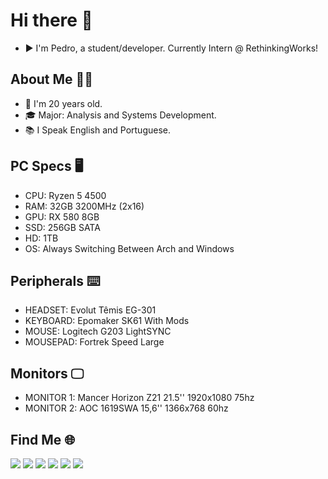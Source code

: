 # Hi there 👋

* ▶️ I'm Pedro, a student/developer. Currently Intern @ RethinkingWorks!

## About Me 👨‍💻
* 👦 I'm 20 years old.
* 🎓 Major: Analysis and Systems Development.
* 📚 I Speak English and Portuguese.

## PC Specs 🖥️
* CPU: Ryzen 5 4500
* RAM: 32GB 3200MHz (2x16)
* GPU: RX 580 8GB
* SSD: 256GB SATA
* HD: 1TB
* OS: Always Switching Between Arch and Windows

## Peripherals ⌨️
* HEADSET: Evolut Têmis EG-301
* KEYBOARD: Epomaker SK61 With Mods
* MOUSE: Logitech G203 LightSYNC
* MOUSEPAD: Fortrek Speed Large

## Monitors 🖵
* MONITOR 1: Mancer Horizon Z21 21.5'' 1920x1080 75hz 
* MONITOR 2: AOC 1619SWA 15,6'' 1366x768 60hz 

<!--- ## Stats
<div>
  <a href="https://github.com/pkielblock">
  <img height="180em" src="https://github-readme-stats.vercel.app/api?username=pkielblock&show_icons=true&theme=tokyonight&include_all_commits=true&count_private=true"/>
  <img height="180em" src="https://github-readme-stats.vercel.app/api/top-langs/?username=pkielblock&layout=compact&langs_count=7&theme=tokyonight"/>
</div> --->
## Find Me 🌐
<div>
  <a href="https://www.facebook.com/pedrokielblock/" target="_blank"><img src="https://img.shields.io/badge/Facebook-1877F2?style=for-the-badge&logo=facebook&logoColor=white" target="_blank"></a>
  <a href="https://www.instagram.com/pkielblock/" target="_blank"><img src="https://img.shields.io/badge/Instagram-E4405F?style=for-the-badge&logo=instagram&logoColor=white" target="_blank"></a>
  <a href="https://www.twitter.com/pkielblock/" target="_blank"><img src="https://img.shields.io/badge/Twitter-1DA1F2?style=for-the-badge&logo=twitter&logoColor=white" target="_blank"></a>
  <a href="https://www.linkedin.com/in/pedro-kielblock-b541aa1a8/" target="_blank"><img src="https://img.shields.io/badge/LinkedIn-0077B5?style=for-the-badge&logo=linkedin&logoColor=white" target="_blank"></a>
  <a href="https://steamcommunity.com/id/pkielblock/" target="_blank"><img src="https://img.shields.io/badge/Steam-000000?style=for-the-badge&logo=steam&logoColor=white" target="_blank"></a>
  <a href="https://open.spotify.com/user/yezxtmkdzwll9hzitpx62th3x" target="_blank"><img src="https://img.shields.io/badge/Spotify-1ED760?&style=for-the-badge&logo=spotify&logoColor=white" target="_blank"></a>
</div>

